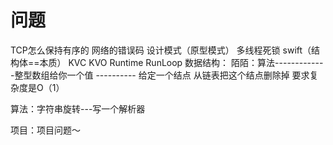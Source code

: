 # 问题

TCP怎么保持有序的
网络的错误码
设计模式（原型模式）
多线程死锁
swift（结构体==本质）
KVC
KVO 
Runtime
RunLoop
数据结构：
陌陌：算法-------------整型数组给你一个值 ----------
给定一个结点 从链表把这个结点删除掉 要求复杂度是O（1）

算法：字符串旋转---写一个解析器

项目：项目问题～











